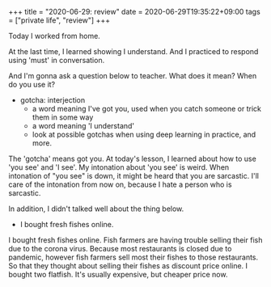 +++
title =  "2020-06-29: review"
date = 2020-06-29T19:35:22+09:00
tags = ["private life", "review"]
+++

Today I worked from home.

At the last time, I learned showing I understand.
And I practiced to respond using 'must' in conversation.

And I'm gonna ask a question below to teacher.
What does it mean? When do you use it?

* gotcha: interjection
    - a word meaning I've got you, used when you catch someone or trick them in some way
    - a word meaning 'I understand'
    - look at possible gotchas when using deep learning in practice, and more.

The 'gotcha' means got you.
At today's lesson, I learned about how to use 'you see' and 'I see'.
My intonation about 'you see' is weird.
When intonation of "you see" is down, it might be heard that you are sarcastic.
I'll care of the intonation from now on, because I hate a person who is sarcastic.

In addition, I didn't talked well about the thing below.
* I bought fresh fishes online.

I bought fresh fishes online.
Fish farmers are having trouble selling their fish due to the corona virus.
Because most restaurants is closed due to pandemic,
however fish farmers sell most their fishes to those restaurants.
So that they thought about selling their fishes as discount price online.
I bought two flatfish.
It's usually expensive, but cheaper price now.
